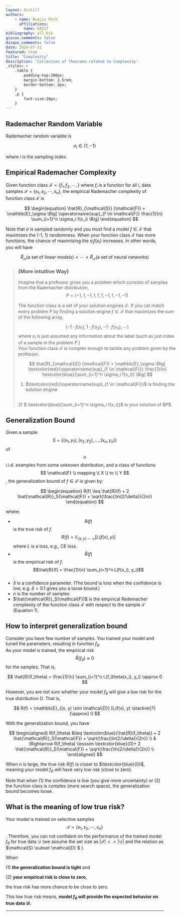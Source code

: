 ```yaml
---
layout: distill
authors: 
    - name: Bumjin Park
      affiliations:
        name: KAIST
bibliography: all.bib
giscus_comments: false
disqus_comments: false
date: 2024-07-31
featured: true
title: "Complexity"
description: 'Collection of Theorems related to Complexity'
_styles: >
    .table {
        padding-top:200px;
        margin-bottom: 2.5rem;
        border-bottom: 2px;
    }
    .p {
        font-size:20px;
    }
---
```

<style>
blockquote {
    width: 100%; 
}
</style>


## Rademacher Random Variable 

Rademacher random variable is 

$$
\sigma_i \in \{ 1, -1 \}
$$

where $i$ is the sampling index. 

## Empirical Rademacher Complexity

Given function class  $\mathcal{F} =\{ f_1, f_2, \cdots, \}$ where $f_i$ is a function for all $i$, data samples $\mathcal{S} = \{s_1, s_2, \cdots, s_n \}$, 
the empirical Rademacher complexity of function class $\mathcal{F}$ is 

$$
\begin{equation}
\hat{R}_{\mathcal{S}} (\mathcal{F}) = \mathbb{E}_\sigma \Big[  
    \operatorname{sup}_{f \in \mathcal{F}} \frac{1}{n} \sum_{i=1}^n \sigma_i f(x_i)
    \Big]
\end{equation}
$$

Note that $\sigma$ is sampled randomly and you must find a model $f \in \mathcal{F}$ that maximizes the (-1, 1) randomness. 
When your function class $\mathcal{F}$ has more functions, the chance of maximizing the $\sigma_i f(x_i)$ increases. 
In other words, you will have 

$$
\hat{R}_{\mathcal{S}} (\text{a set of linear models}) <  \cdots <  \hat{R}_{\mathcal{S}} (\text{a set of neural networks})
$$


<blockquote>
<h3> (More intuitive Way) </h3>

Imagine that a professor gives you a problem which consists of samples from the Rademacher distribution,
$$
P = (-1,1,-1,1,1,1,-1,1,-1,-1)
$$

The function class is a set of your solution engines $\mathcal{F}$. 
If you cat match every problem $P$ by finding a solution engine $f \in \mathcal{F}$ that maximizes the sum of the following array,

$$
(-1 \cdot f(x_1) ,1 \cdot f(x_2),-1 \cdot f(x_3), \cdots) 
$$
where $x_i$ is just assumed any information about the label (such as just index of a sample in the problem $P$.)
<br>
Your function class $\mathcal{F}$ is complex enough to tackle any problem given by the professor. 

$$
\hat{R}_{\mathcal{S}} (\mathcal{F}) = \mathbb{E}_\sigma \Big[  
    \textcolor{red}{\operatorname{sup}_{f \in \mathcal{F}}}  \frac{1}{n} \textcolor{blue}{\sum_{i=1}^n \sigma_i f(x_i)}
    \Big]
$$

1) $\textcolor{red}{\operatorname{sup}_{f \in \mathcal{F}}}$ is finding the solution engine  
<br>
2) $ \textcolor{blue}{\sum_{i=1}^n \sigma_i f(x_i)}$ is your solution of $P$.  


</blockquote>



## Generalization Bound 

Given a sample $$ S = \{(x_1, y_1), (x_2, y_2), \ldots, (x_n, y_n)\} $$ of $$n$$ i.i.d. 
examples from some unknown distribution, and a class of functions $$ \mathcal{F} \) mapping \( X \) to \( Y $$, the generalization bound of $f \in \mathcal{F}$ is given by:


$$
\begin{equation}
R(f) \leq \hat{R}(f) + 2 \hat{\mathcal{R}}_S(\mathcal{F}) + \sqrt{\frac{\ln(2/\delta)}{2n}}
\end{equation}
$$

where:

* $$R(f)$$ is the true risk of $f$. $$R(f) = \mathbb{E}_{(x, y) \sim \mathcal{D}} [L(f(x), y)]$$ where $L$ is a loss, e.g., CE loss. 
* $$\hat{R}(f)$$ is the empirical risk of $f$. $$\hat{R}(f) = \frac{1}{n} \sum_{i=1}^n L(f(x_i), y_i)$$.
* $\delta$ is a confidence parameter. (The bound is loss when the confidence is low, e.g. $\delta=0.1$ gives you a loose bound.)
* $n$ is the number of samples 
* $\hat{\mathcal{R}}_S(\mathcal{F})$ is the empirical Rademacher complexity of the function class $\mathcal{F}$ with respect to the sample $\mathcal{S}$ (Equation 1).


## How to interpret generalization bound

Consider you have few number of samples. You trained your model and tuned the parameters, resulting in function $f_\theta$.  
As your model is trained, the empirical risk $$\hat{R}(f_\theta) \approx 0$$ for the samples. That is, 

$$
\hat{R}(f_\theta) = \frac{1}{n} \sum_{i=1}^n L(f_\theta(x_i), y_i) \approx 0
$$

However, you are not sure whether your model $f_\theta$ will give a low risk for the true distribution $D$. That is, 

$$
R(f) = \mathbb{E}_{(x, y) \sim \mathcal{D}} [L(f(x), y)  \stackrel{?}{\approx} 0
$$

With the generalization bound, you have 

$$
\begin{aligned}
R(f_\theta) &\leq \textcolor{blue}{\hat{R}(f_\theta)} + 2 \hat{\mathcal{R}}_S(\mathcal{F}) + \sqrt{\frac{\ln(2/\delta)}{2n}} \\
& \Rightarrow 
R(f_\theta) \lesssim \textcolor{blue}{0}+ 2 \hat{\mathcal{R}}_S(\mathcal{F}) + \sqrt{\frac{\ln(2/\delta)}{2n}} \\
\end{aligned}
$$

When $n$ is large, the true risk $R(f)$ is closer to $\textcolor{blue}{0}$, meaning your model $f_\theta$ will have very low risk (close to zero). 

Note that when (1) the confidence is low (you give more uncertainty) or (2) the function class is complex (more search space), 
the generalization bound becomes loose. 


## What is the meaning of low true risk? 

Your model is trained on selective samples $$\mathcal{S} = \{ s_1, s_2, \cdots, s_n \}$$. Therefore, you can not confident on the performance 
of the trained model $f_\theta$ for true data $\mathcal{D}$ 
(we assume the set size as $\vert \mathcal{S} \vert << \vert \mathcal{D} \vert$ and the relation as $\mathcal{S}  \subset \mathcal{D} $ ). 

When 

(1) **the generalization bound is tight** and 

(2) **your empirical risk is close to zero**, 

the true risk has more chance to be close to zero. 

This low true risk means, **model $f_\theta$ will provide the expected behavior on true data $\mathcal{D}$.**


--- 

